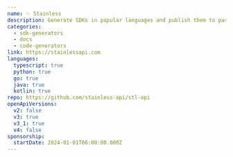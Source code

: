 ```yaml
---
name: ✨ Stainless
description: Generate SDKs in popular languages and publish them to package managers (like npm).
categories:
  - sdk-generators
  - docs
  - code-generators
link: https://stainlessapi.com
languages:
  typescript: true
  python: true
  go: true
  java: true
  kotlin: true
repo: https://github.com/stainless-api/stl-api
openApiVersions:
  v2: false
  v3: true
  v3_1: true
  v4: false
sponsorship:
  startDate: 2024-01-01T06:00:00.000Z
---
```

